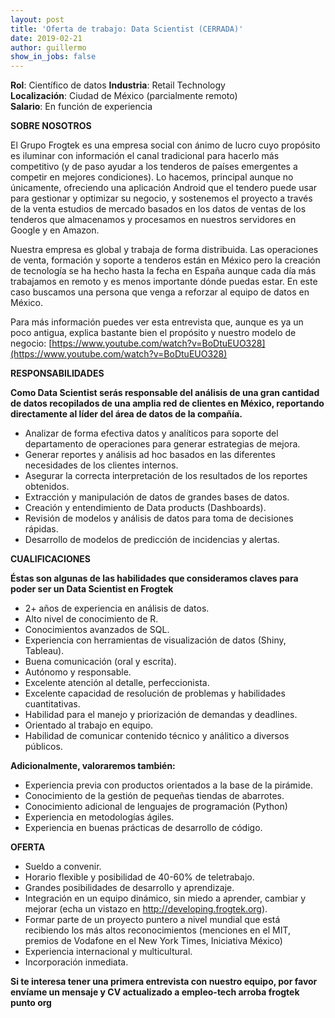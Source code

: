```yaml
---
layout: post
title: 'Oferta de trabajo: Data Scientist (CERRADA)'
date: 2019-02-21 
author: guillermo
show_in_jobs: false
---
```


**Rol**: Científico de datos
**Industria**: Retail Technology  
**Localización**: Ciudad de México (parcialmente remoto)  
**Salario**: En función de experiencia

**SOBRE NOSOTROS**

El Grupo Frogtek es una empresa social con ánimo de lucro cuyo propósito es iluminar con información el canal tradicional para hacerlo más competitivo (y de paso ayudar a los tenderos de países emergentes a competir en mejores condiciones). Lo hacemos, principal aunque no únicamente, ofreciendo una aplicación Android que el tendero puede usar para gestionar y optimizar su negocio, y sostenemos el proyecto a través de la venta estudios de mercado basados en los datos de ventas de los tenderos que almacenamos y procesamos en nuestros servidores en Google y en Amazon.

Nuestra empresa es global y trabaja de forma distribuida. Las operaciones de venta, formación y soporte a tenderos están en México pero la creación de tecnología se ha hecho hasta la fecha en España aunque cada día más trabajamos en remoto y es menos importante dónde puedas estar. En este caso buscamos una persona que venga a reforzar al equipo de datos en México.

Para más información puedes ver esta entrevista que, aunque es ya un poco antigua, explica bastante bien el propósito y nuestro modelo de negocio: [https://www.youtube.com/watch?v=BoDtuEUO328](https://www.youtube.com/watch?v=BoDtuEUO328)

**RESPONSABILIDADES**

**Como Data Scientist serás responsable del análisis de una gran cantidad de datos recopilados de una amplia red de clientes en México, reportando directamente al líder del área de datos de la compañía.**

- Analizar de forma efectiva datos y analíticos para soporte del departamento de operaciones para generar estrategias de mejora. 
- Generar reportes y análisis ad hoc basados en las diferentes necesidades de los clientes internos. 
- Asegurar la correcta interpretación de los resultados de los reportes obtenidos. 
- Extracción y manipulación de datos de grandes bases de datos. 
- Creación y entendimiento de Data products (Dashboards).
- Revisión de modelos y análisis de datos para toma de decisiones rápidas.
- Desarrollo de modelos de predicción de incidencias y alertas.

**CUALIFICACIONES**

**Éstas son algunas de las habilidades que consideramos claves para poder ser un Data Scientist en Frogtek**
 
- 2+ años de experiencia en análisis de datos. 
- Alto nivel de conocimiento de R. 
- Conocimientos avanzados de SQL.
- Experiencia con herramientas de visualización de datos (Shiny, Tableau). 
- Buena comunicación (oral y escrita).
- Autónomo y responsable.
- Excelente atención al detalle, perfeccionista.
- Excelente capacidad de resolución de problemas y habilidades cuantitativas.
- Habilidad para el manejo y priorización de demandas y deadlines. 
- Orientado al trabajo en equipo.
- Habilidad de comunicar contenido técnico y análitico a diversos públicos. 

**Adicionalmente, valoraremos también:**

- Experiencia previa con productos orientados a la base de la pirámide.
- Conocimiento de la gestión de pequeñas tiendas de abarrotes.
- Conocimiento adicional de lenguajes de programación (Python) 
- Experiencia en metodologías ágiles.
- Experiencia en buenas prácticas de desarrollo de código.

**OFERTA**

- Sueldo a convenir.
- Horario flexible y posibilidad de 40-60% de teletrabajo.
- Grandes posibilidades de desarrollo y aprendizaje.
- Integración en un equipo dinámico, sin miedo a aprender, cambiar y mejorar (echa un vistazo en http://developing.frogtek.org).
- Formar parte de un proyecto puntero a nivel mundial que está recibiendo los más altos reconocimientos (menciones en el MIT, premios de Vodafone en el New York Times, Iniciativa México)
- Experiencia internacional y multicultural.
- Incorporación inmediata.


**Si te interesa tener una primera entrevista con nuestro equipo, por favor envíame un mensaje y CV actualizado a empleo-tech arroba frogtek punto org**
